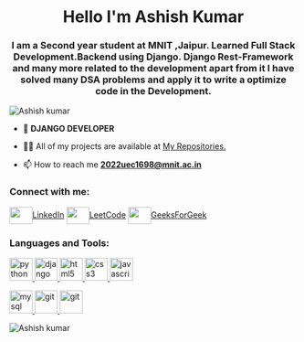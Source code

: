 <h1 align="center">Hello I'm Ashish Kumar</h1>
<h3 align="center">I am a Second year student at MNIT ,Jaipur. Learned Full Stack Development.Backend using Django. Django Rest-Framework and many more related to the development apart from it I have solved many DSA problems and apply it to write a optimize code in the Development. </h3>

<p align="left"> <img src="https://komarev.com/ghpvc/?username=Rajmal-Varm &label=Profile%20views&color=0e75b6&style=flat" alt="Ashish kumar" /> </p>

- 🌱 **DJANGO DEVELOPER**

- 👨‍💻 All of my projects are available at [My Repositories.](https://github.com/AshishPku?tab=repositories)

- 📫 How to reach me **2022uec1698@mnit.ac.in**

<h3 align="left">Connect with me:</h3>
<p align="left">
<a href="https://www.linkedin.com/in/ashish-kumar-762b2b257/" target="blank"><img align="center" src="https://cdn-icons-png.flaticon.com/512/3536/3536569.png" alt="" height="30" width="40" />LinkedIn</a>
  <a href="https://leetcode.com/2022uec1698/" target="blank"><img align="center" src="https://cdn-icons-png.flaticon.com/512/711/711284.png" alt="" height="30" width="40" />LeetCode</a>
  <a href="https://auth.geeksforgeeks.org/user/user_o" target="blank"><img align="center" src="https://cdn-icons-png.flaticon.com/512/711/711284.png" alt="" height="30" width="40" />GeeksForGeek</a>
</p>

<h3 align="left">Languages and Tools:</h3>
<p align="left">
  <a href="https://www.python.org" target="_blank" rel="noreferrer"> <img src="https://cdn-icons-png.flaticon.com/512/5968/5968350.png" alt="python" width="40" height="40"/> </a>
  <a href="https://www.djangoproject.com/" target="_blank" rel="noreferrer"> <img src="https://cdn-icons-png.flaticon.com/128/9307/9307254.png" alt="django" width="40" height="40"/> </a>
   <a href="https://www.w3.org/html/" target="_blank" rel="noreferrer"> <img src="https://cdn-icons-png.flaticon.com/512/174/174854.png" alt="html5" width="40" height="40"/> </a> 
  </a> <a href="https://www.w3schools.com/css/" target="_blank" rel="noreferrer"> <img src="https://cdn-icons-png.flaticon.com/512/732/732190.png" alt="css3" width="40" height="40"/> </a>
   <a href="https://developer.mozilla.org/en-US/docs/Web/JavaScript" target="_blank" rel="noreferrer"> <img src="https://cdn-icons-png.flaticon.com/512/5968/5968292.png" alt="javascript" width="40" height="40"/> </a> 

  <a href="https://www.mysql.com/" target="_blank" rel="noreferrer"> <img src="https://cdn-icons-png.flaticon.com/512/4299/4299956.png" alt="mysql" width="40" height="40"/> </a>
  <a href="https://git-scm.com/" target="_blank" rel="noreferrer"> <img src="https://cdn-icons-png.flaticon.com/512/9357/9357448.png" alt="git" width="40" height="40"/> </a> 
  <a href="https://www.django-rest-framework.org/" target="_blank" rel="noreferrer"> <img src="https://cdn-icons-png.flaticon.com/128/8297/8297437.png" alt="git" width="40" height="40"/> </a> 
  
   </p>

<p><img align="left" src="https://avatars.githubusercontent.com/u/123726742?v=4" alt="Ashish kumar " /></p>
<br>
<br>

